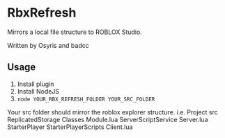 # RbxRefresh
Mirrors a local file structure to ROBLOX Studio. 

Written by Osyris and badcc

## Usage
1. Install plugin
2. Install NodeJS
3. `node YOUR_RBX_REFRESH_FOLDER YOUR_SRC_FOLDER`

Your src folder should mirror the roblox explorer structure.
i.e.
Project
  src
    ReplicatedStorage
      Classes
        Module.lua
    ServerScriptService
      Server.lua
    StarterPlayer
      StarterPlayerScripts
        Client.lua
